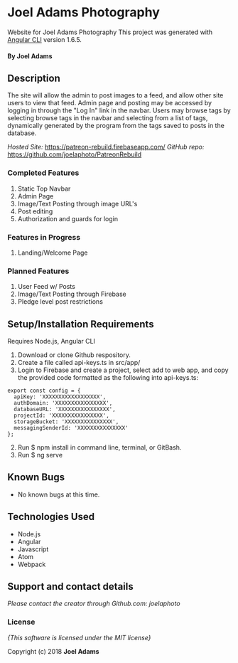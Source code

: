 # Joel Adams Photography  

Website for Joel Adams Photography
This project was generated with [Angular CLI](https://github.com/angular/angular-cli) version 1.6.5.

#### By **Joel Adams**

## Description

 The site will allow the admin to post images to a feed, and allow other site users to view that feed. Admin page and posting may be accessed by logging in through the "Log In" link in the navbar. Users may browse tags by selecting browse tags in the navbar and selecting from a list of tags, dynamically generated by the program from the tags saved to posts in the database.

*Hosted Site:* https://patreon-rebuild.firebaseapp.com/
*GitHub repo:* https://github.com/joelaphoto/PatreonRebuild

### Completed Features
1. Static Top Navbar
2. Admin Page
3. Image/Text Posting through image URL's
4. Post editing
5. Authorization and guards for login


### Features in Progress
1. Landing/Welcome Page

### Planned Features
1. User Feed w/ Posts
2. Image/Text Posting through Firebase
3. Pledge level post restrictions

## Setup/Installation Requirements
Requires Node.js, Angular CLI

1. Download or clone Github respository.
2. Create a file called api-keys.ts in src/app/
3. Login to Firebase and create a project, select add to web app, and copy the provided code formatted as the following into api-keys.ts:
```
export const config = {
  apiKey: 'XXXXXXXXXXXXXXXXXX',
  authDomain: 'XXXXXXXXXXXXXXXX',
  databaseURL: 'XXXXXXXXXXXXXXXX',
  projectId: 'XXXXXXXXXXXXXXXX',
  storageBucket: 'XXXXXXXXXXXXXXX',
  messagingSenderId: 'XXXXXXXXXXXXXXX'
};
```
2. Run $ npm install in command line, terminal, or GitBash.
3. Run $ ng serve

## Known Bugs
* No known bugs at this time.

## Technologies Used
* Node.js
* Angular
* Javascript
* Atom
* Webpack

## Support and contact details

_Please contact  the creator through Github.com: joelaphoto_

### License

*{This software is licensed under the MIT license}*

Copyright (c) 2018 **Joel Adams**
